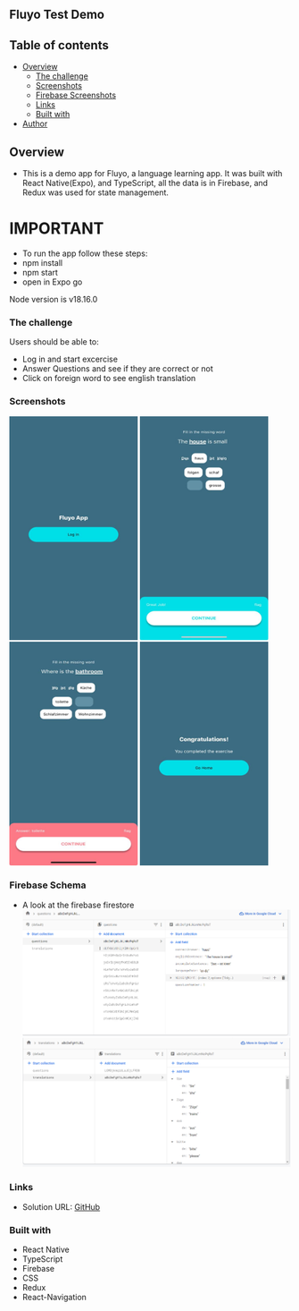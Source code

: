 ## Fluyo Test Demo

## Table of contents

- [Overview](#overview)
  - [The challenge](#the-challenge)
  - [Screenshots](#screenshots)
  - [Firebase Screenshots](#firebase-schema)
  - [Links](#links)
  - [Built with](#built-with)
- [Author](#author)

## Overview

- This is a demo app for Fluyo, a language learning app. It was built with React Native(Expo), and TypeScript, all the data is in Firebase, and Redux was used for state management.

# IMPORTANT

- To run the app follow these steps:
- npm install
- npm start
- open in Expo go

Node version is v18.16.0

### The challenge

Users should be able to:

- Log in and start excercise
- Answer Questions and see if they are correct or not
- Click on foreign word to see english translation

### Screenshots

<img src="./src/assets/login-screenshot.jpg" alt="Begin Screenshot" width="230" height="400" />
<img src="./src/assets/correct-screenshot.jpg" alt="App Screenshot" width="230" height="400" />
<img src="./src/assets/fail-screenshot.jpg" alt="Wrong Answer Screenshot" width="230" height="400" />
<img src="./src/assets/end-exercise-screenshot.jpg" alt="End Exercise Screenshot" width="230" height="400" />

### Firebase Schema

- A look at the firebase firestore
  ![Questions Schema Screenshot](./src/assets/firebase_questions_schema.png)
  ![Translations Schema Screenshot](./src/assets/translations_schema.png)

### Links
<!--  -->
- Solution URL: [GitHub](https://github.com/mikenjuki/FluyoDemo)

### Built with

- React Native
- TypeScript
- Firebase
- CSS
- Redux
- React-Navigation
